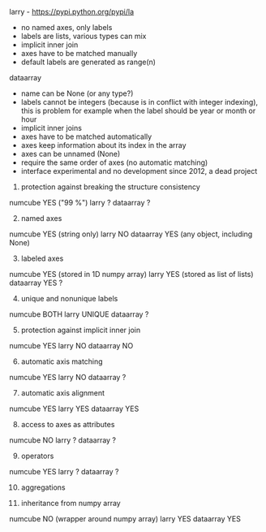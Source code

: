 larry - https://pypi.python.org/pypi/la

* no named axes, only labels
* labels are lists, various types can mix
* implicit inner join
* axes have to be matched manually
* default labels are generated as range(n)

dataarray

* name can be None (or any type?)
* labels cannot be integers (because is in conflict with integer indexing), this is problem for example when the label should be year or month or hour
* implicit inner joins
* axes have to be matched automatically
* axes keep information about its index in the array
* axes can be unnamed (None)
* require the same order of axes (no automatic matching)
* interface experimental and no development since 2012, a dead project


1) protection against breaking the structure consistency

numcube     YES ("99 %")
larry       ?
dataarray   ?

2) named axes

numcube     YES (string only)
larry       NO
dataarray   YES (any object, including None)

3) labeled axes

numcube     YES (stored in 1D numpy array)
larry       YES (stored as list of lists)
dataarray   YES ?

4) unique and nonunique labels

numcube     BOTH
larry       UNIQUE
dataarray   ?

5) protection against implicit inner join

numcube     YES
larry       NO
dataarray   NO

6) automatic axis matching

numcube     YES
larry       NO
dataarray   ?

7) automatic axis alignment

numcube     YES
larry       YES
dataarray   YES

8) access to axes as attributes

numcube     NO
larry       ?
dataarray   ?

9) operators

numcube     YES
larry       ?
dataarray   ?

10) aggregations

11) inheritance from numpy array

numcube     NO (wrapper around numpy array)
larry       YES
dataarray   YES